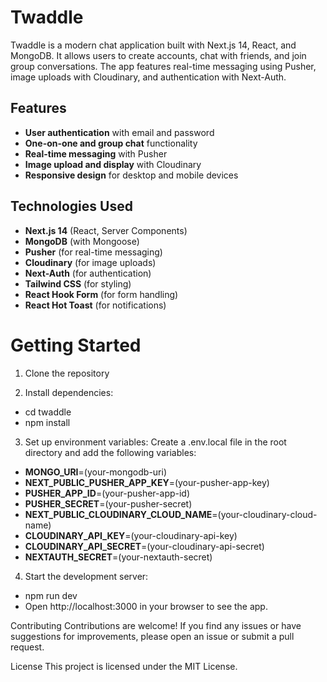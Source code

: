 # Twaddle

Twaddle is a modern chat application built with Next.js 14, React, and MongoDB. It allows users to create accounts, chat with friends, and join group conversations. The app features real-time messaging using Pusher, image uploads with Cloudinary, and authentication with Next-Auth.

## Features

- **User authentication** with email and password
- **One-on-one and group chat** functionality
- **Real-time messaging** with Pusher
- **Image upload and display** with Cloudinary
- **Responsive design** for desktop and mobile devices

## Technologies Used

- **Next.js 14** (React, Server Components)
- **MongoDB** (with Mongoose)
- **Pusher** (for real-time messaging)
- **Cloudinary** (for image uploads)
- **Next-Auth** (for authentication)
- **Tailwind CSS** (for styling)
- **React Hook Form** (for form handling)
- **React Hot Toast** (for notifications)

# Getting Started
1. Clone the repository

2. Install dependencies:
  - cd twaddle
  - npm install

3. Set up environment variables:
Create a .env.local file in the root directory and add the following variables:
  - **MONGO_URI**=(your-mongodb-uri)
  - **NEXT_PUBLIC_PUSHER_APP_KEY**=(your-pusher-app-key)
  - **PUSHER_APP_ID**=(your-pusher-app-id)
  - **PUSHER_SECRET**=(your-pusher-secret)
  - **NEXT_PUBLIC_CLOUDINARY_CLOUD_NAME**=(your-cloudinary-cloud-name)
  - **CLOUDINARY_API_KEY**=(your-cloudinary-api-key)
  - **CLOUDINARY_API_SECRET**=(your-cloudinary-api-secret)
  - **NEXTAUTH_SECRET**=(your-nextauth-secret)

4. Start the development server:
  - npm run dev
  - Open http://localhost:3000 in your browser to see the app.

Contributing
Contributions are welcome! If you find any issues or have suggestions for improvements, please open an issue or submit a pull request.

License
This project is licensed under the MIT License.

